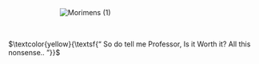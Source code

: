 ㅤㅤㅤㅤㅤㅤㅤㅤ![Morimens (1)](https://github.com/user-attachments/assets/f8be5e87-b94a-4edf-9404-9449388ccb1c)



   
    
   
    

$\textcolor{yellow}{\textsf{“ So do tell me Professor, Is it Worth it? All this nonsense.. ”}}$

